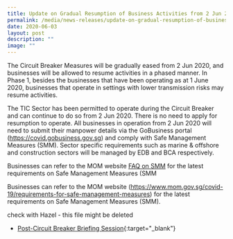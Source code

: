 ```yaml
---
title: Update on Gradual Resumption of Business Activities from 2 Jun 2020
permalink: /media/news-releases/update-on-gradual-resumption-of-business-activities-from-2-jun-2020/
date: 2020-06-03
layout: post
description: ""
image: ""
---
```

The Circuit Breaker Measures will be gradually eased from 2 Jun 2020, and businesses will be allowed to resume activities in a phased manner. In Phase 1, besides the businesses that have been operating as at 1 June 2020, businesses that operate in settings with lower transmission risks may resume activities.

The TIC Sector has been permitted to operate during the Circuit Breaker and can continue to do so from 2 Jun 2020. There is no need to apply for resumption to operate. All businesses in operation from 2 Jun 2020 will need to submit their manpower details via the GoBusiness portal (https://covid.gobusiness.gov.sg) and comply with Safe Management Measures (SMM). Sector specific requirements such as marine & offshore and construction sectors will be managed by EDB and BCA respectively.
 
Businesses can refer to the MOM website
[FAQ on SMM](https://www.mom.gov.sg/covid-19/frequently-asked-questions/safe-management-measures) for the latest requirements on Safe Management Measures (SMM



Businesses can refer to the MOM website (https://www.mom.gov.sg/covid-19/requirements-for-safe-management-measures) for the latest requirements on Safe Management Measures (SMM).



check with Hazel - this file might be deleted
* [Post-Circuit Breaker Briefing Session](/files/documents/Post-Circuit-Breaker-Briefing-Session-final2.pdf){:target="_blank"}